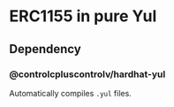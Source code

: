 # ERC1155 in pure Yul

## Dependency

### @controlcpluscontrolv/hardhat-yul

Automatically compiles `.yul` files.
